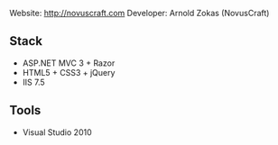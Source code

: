Website: http://novuscraft.com
Developer: Arnold Zokas (NovusCraft)

## Stack
+ ASP.NET MVC 3 + Razor
+ HTML5 + CSS3 + jQuery
+ IIS 7.5

## Tools
+ Visual Studio 2010